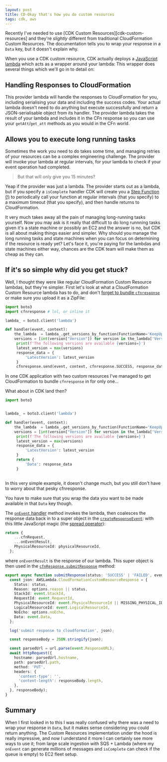 ```yaml
---
layout: post
title: CD-Okay that's how you do custom resources
tags: cdk, aws
---
```


Recently I've needed to use [CDK Custom Resources][cdk-custom-resources] and they're _slightly_ different from traditional CloudFormation Custom Resources.
The documentation tells you to wrap your response in a `Data` key, but it doesn't explain why.

When you use a CDK custom resource, CDK actually deploys a [JavaScript lambda][cdk-framework-lambda] which acts as a wrapper around your lambda:
This wrapper does several things which we'll go in to detail on:

## Handling Responses to CloudFormation

This provider lambda will handle the responses to CloudFormation for you, including serialising your data and including the success codes.
Your actual lambda doesn't need to do anything but execute successfully and return a JSON-serialisable object from its handler.
The provider lambda takes the result of your lambda and includes it in the CFn response so you can use your `getAtt`/`get_att` methods as you would in the CFn world.

## Allows you to execute long running tasks

Sometimes the work you need to do takes some time, and managing retries of your resources can be a complex engineering challenge.
The provider will invoke your lambda at regular intervals, for your lambda to check if your event operation had completed.

> But that will only give you 15 minutes?

Yeap if the provider was just a lambda. The provider starts out as a lambda, but if you specify a `isComplete` handler CDK will create you a [Step Function (!)][step-function] to periodically call your function at regular intervals (that you specify) to a maximum timeout (that you specify), and then handle returns to CloudFormation.

It very much takes away all the pain of managing long-running tasks yourself. Now you may ask is it really that difficult to do long runnning tasks given it's a state machine or possibly an EC2 and the answer is no, but CDK is all about making things easier and simpler. Why should you manage the long running tasks and state machines when you can focus on determining if the resource is ready yet? Let's face it, you're paying for the lambdas and state machines either way, chances are the CDK team will make them as cheap as they can.

## If it's so simple why did you get stuck?

Well, I thought they were like regular CloudFormation Custom Resource lambdas, but they're simpler. First let's look at what a CloudFormation Custom Resource lambda has to do, and don't [forget to bundle `cfnresponse`][cfn-response-module] or make sure you upload it as a ZipFile:

```python
import boto3
import cfnresponse # lol, or inline it

lambda_ = boto3.client('lambda')

def handler(event, context):
    the_lambda  = lambda_.get_versions_by_function(FunctionName='KeepUpAppearances')
    versions = [int(version["Version"]) for version in the_lambda['Versions'] if version["Version"] != '$LATEST']
     print(f'The following versions are available {versions=}')
     latest_version = max(versions)
     response_data = {
         'LatestVersion': latest_version
     }
     cfnresponse.send(event, context, cfnresponse.SUCCESS, response_data, event['PhysicalResourceID'])
```

In one CDK application with two custom resources I've managed to get CloudFormation to bundle `cfnresponse` in for only one...

What about in CDK land then?

```python
import boto3


lambda_ = boto3.client('lambda')

def handler(event, context):
    the_lambda  = lambda_.get_versions_by_function(FunctionName='KeepUpAppearances')
    versions = [int(version["Version"]) for version in the_lambda['Versions'] if version["Version"] != '$LATEST']
     print(f'The following versions are available {versions=}')
     latest_version = max(versions)
     response_data = {
         'LatestVersion': latest_version
     }
     return {
         'Data': response_data
     }
     
```

In this very simple example, it doesn't change much, but you still don't have to worry about that pesky cfnresponse.

You have to make sure that you wrap the data you want to be made available in that `Data` key though.

The [`onEvent` handler][on-event] method invokes the lambda, then coalesces the response data back in to a super object in the [`createResponseEvent`][create-response]: with this little JavaScript magic (the [spread operator][spread-operator]):

```typescript
return {
    ...cfnRequest,
    ...onEventResult,
    PhysicalResourceId: physicalResourceId,
  };
```

where `onEventResult` is the response of our lambda. This super object is then used in the [`cfnResponse.submitResponse`][provider-response] method:

```typescript
export async function submitResponse(status: 'SUCCESS' | 'FAILED', event: CloudFormationEventContext, options: CloudFormationResponseOptions = { }) {
  const json: AWSLambda.CloudFormationCustomResourceResponse = {
    Status: status,
    Reason: options.reason || status,
    StackId: event.StackId,
    RequestId: event.RequestId,
    PhysicalResourceId: event.PhysicalResourceId || MISSING_PHYSICAL_ID_MARKER,
    LogicalResourceId: event.LogicalResourceId,
    NoEcho: options.noEcho,
    Data: event.Data,
  };

  log('submit response to cloudformation', json);

  const responseBody = JSON.stringify(json);

  const parsedUrl = url.parse(event.ResponseURL);
  await httpRequest({
    hostname: parsedUrl.hostname,
    path: parsedUrl.path,
    method: 'PUT',
    headers: {
      'content-type': '',
      'content-length': responseBody.length,
    },
  }, responseBody);
}
```

## Summary

When I first looked in to this I was really confused why there was a need to wrap your response in `Data`, but it makes sense considering you could return anything. The Custom Resources implementation under the hood is really impressive, and now I understand it more I can certainly see more ways to use it; from large scale  ingestion with SQS + Lambda (where my `onEvent` can generate millions of messages and `isComplete` can check if the queue is empty) to EC2 fleet setup.

[cdk-framework-lambda]: https://github.com/aws/aws-cdk/blob/master/packages/%40aws-cdk/custom-resources/lib/provider-framework/runtime/framework.ts
[step-function]: https://github.com/aws/aws-cdk/blob/41a2b2ef39a3d2b46ae6e2c6f3480e786e8022b9/packages/%40aws-cdk/custom-resources/lib/provider-framework/provider.ts#L162
[cfn-response-module]: https://docs.aws.amazon.com/AWSCloudFormation/latest/UserGuide/cfn-lambda-function-code-cfnresponsemodule.html#w2ab1c27c24c14b9c15
[provider-response]: https://github.com/aws/aws-cdk/blob/25e8d04d7266a2642f11154750bef49a31b1892e/packages/%40aws-cdk/custom-resources/lib/provider-framework/runtime/cfn-response.ts#L33
[on-event]: https://github.com/aws/aws-cdk/blob/41a2b2ef39a3d2b46ae6e2c6f3480e786e8022b9/packages/%40aws-cdk/custom-resources/lib/provider-framework/runtime/framework.ts#L26
[create-response]: https://github.com/aws/aws-cdk/blob/25e8d04d7266a2642f11154750bef49a31b1892e/packages/%40aws-cdk/custom-resources/lib/provider-framework/runtime/framework.ts#L153
[spread-operator]: https://developer.mozilla.org/en-US/docs/Web/JavaScript/Reference/Operators/Spread_syntax